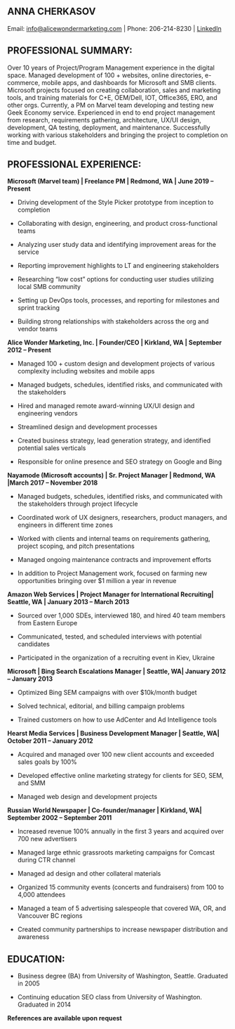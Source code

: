 ## ANNA CHERKASOV 
Email: [info@alicewondermarketing.com](info@aliceowondermaketing.com)   |     Phone: 206-214-8230    |   [LinkedIn](https://www.linkedin.com/in/anna-cherkasov/) 


## PROFESSIONAL SUMMARY: 
Over 10 years of Project/Program Management experience in the digital space. Managed development of 100 + websites, online directories, e-commerce, mobile apps, and dashboards for Microsoft and SMB clients. Microsoft projects focused on creating collaboration, sales and marketing tools, and training materials for C+E, OEM/Dell, IOT, Office365, ERO, and other orgs. Currently, a PM on Marvel team developing and testing new Geek Economy service. Experienced in end to end project management from research, requirements gathering, architecture, UX/UI design, development, QA testing, deployment, and maintenance. Successfully working with various stakeholders and bringing the project to completion on time and budget. 

## PROFESSIONAL EXPERIENCE:  


**Microsoft (Marvel team) | Freelance PM | Redmond, WA | June 2019 – Present**

* Driving development of the Style Picker prototype from inception to completion 

* Collaborating with design, engineering, and product cross-functional teams 

* Analyzing user study data and identifying improvement areas for the service

* Reporting improvement highlights to LT and engineering stakeholders 

* Researching “low cost” options for conducting user studies utilizing local SMB community 

* Setting up DevOps tools, processes, and reporting for milestones and sprint tracking 

* Building strong relationships with stakeholders across the org and vendor teams 

**Alice Wonder Marketing, Inc.  | Founder/CEO | Kirkland, WA | September 2012 – Present**

* Managed 100 + custom design and development projects of various complexity including websites and mobile apps

* Managed budgets, schedules, identified risks, and communicated with the stakeholders 

* Hired and managed remote award-winning UX/UI design and engineering vendors

* Streamlined design and development processes 

* Created business strategy, lead generation strategy, and identified potential sales verticals 

* Responsible for online presence and SEO strategy on Google and Bing 

**Nayamode (Microsoft accounts) | Sr. Project Manager | Redmond, WA |March 2017 – November 2018** 

* Managed budgets, schedules, identified risks, and communicated with the stakeholders through project lifecycle 

* Coordinated work of UX designers, researchers, product managers, and engineers in different time zones

* Worked with clients and internal teams on requirements gathering, project scoping, and pitch presentations

* Managed ongoing maintenance contracts and improvement efforts 

* In addition to Project Management work, focused on farming new opportunities bringing over $1 million a year in revenue 

**Amazon Web Services | Project Manager for International Recruiting| Seattle, WA | January 2013 – March 2013**

* Sourced over 1,000 SDEs, interviewed 180, and hired 40 team members from Eastern Europe 

* Communicated, tested, and scheduled interviews with potential candidates 

* Participated in the organization of a recruiting event in Kiev, Ukraine 

**Microsoft | Bing Search Escalations Manager | Seattle, WA| January 2012 – January 2013**
 
* Optimized Bing SEM campaigns with over $10k/month budget 

* Solved technical, editorial, and billing campaign problems

* Trained customers on how to use AdCenter and Ad Intelligence tools

**Hearst Media Services | Business Development Manager | Seattle, WA| October 2011 – January 2012**
  
* Acquired and managed over 100 new client accounts and exceeded sales goals by 100%

* Developed effective online marketing strategy for clients for SEO, SEM, and SMM 

* Managed web design and development projects 

**Russian World Newspaper | Co-founder/manager | Kirkland, WA| September 2002 – September 2011**
 
* Increased revenue 100% annually in the first 3 years and acquired over 700 new advertisers

* Managed large ethnic grassroots marketing campaigns for Comcast during CTR channel

* Managed ad design and other collateral materials 

* Organized 15 community events (concerts and fundraisers) from 100 to 4,000 attendees 

* Managed a team of 5 advertising salespeople that covered WA, OR, and Vancouver BC regions
 
* Created community partnerships to increase newspaper distribution and awareness

## EDUCATION:

* Business degree (BA) from University of Washington, Seattle. Graduated in 2005

* Continuing education SEO class from University of Washington. Graduated in 2014 

**References are available upon request**
